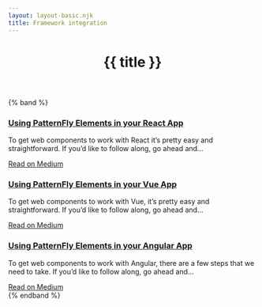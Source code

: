 ```yaml
---
layout: layout-basic.njk
title: Framework integration
---
```


<header class="band">
  <h1>{{ title }}</h1>
</header>

{% band %}
  <div class="pfe-l-grid pfe-m-gutters pfe-m-all-4-col">
    <pfe-card color-palette="lightest" border>
      <h3 slot="header" class="push-bottom">
        <a href="https://medium.com/patternfly-elements/using-patternfly-elements-web-components-in-your-react-app-fe079be262ed">Using
          PatternFly Elements in your React App</a>
      </h3>
      <p>To get web components to work with React it’s pretty easy and straightforward. If you’d like to follow
        along, go ahead and...</p>
      <a class="cta" slot="footer" href="https://medium.com/patternfly-elements/using-patternfly-elements-web-components-in-your-react-app-fe079be262ed">Read on Medium</a>
    </pfe-card>
    <pfe-card color-palette="lightest" border>
      <h3 slot="header" class="push-bottom">
        <a href="https://medium.com/patternfly-elements/using-patternfly-elements-web-components-in-your-vue-app-340fc9a9d7e5">Using
          PatternFly Elements in your Vue App</a>
      </h3>
      <p>To get web components to work with Vue, it’s pretty easy and straightforward. If you’d like to follow
        along, go ahead and...</p>
      <a class="cta" slot="footer" href="https://medium.com/patternfly-elements/using-patternfly-elements-web-components-in-your-vue-app-340fc9a9d7e5">Read on Medium</a>
    </pfe-card>
    <pfe-card color-palette="lightest" border>
      <h3 slot="header" class="push-bottom">
        <a href="https://medium.com/patternfly-elements/using-patternfly-elements-web-components-in-your-angular-app-4b18b1c9c363">Using
          PatternFly Elements in your Angular App</a>
      </h3>
      <p>To get web components to work with Angular, there are a few steps that we need to take. If you’d like to
        follow along, go ahead and...</p>
      <a class="cta" slot="footer" href="https://medium.com/patternfly-elements/using-patternfly-elements-web-components-in-your-angular-app-4b18b1c9c363">Read on Medium</a>
    </pfe-card>
  </div>
{% endband %}
